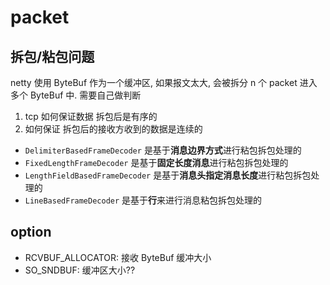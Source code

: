 # packet

## 拆包/粘包问题

netty 使用 ByteBuf 作为一个缓冲区, 如果报文太大, 会被拆分 n 个 packet 进入多个 ByteBuf 中. 需要自己做判断

1. tcp 如何保证数据 拆包后是有序的
2. 如何保证 拆包后的接收方收到的数据是连续的

- `DelimiterBasedFrameDecoder` 是基于**消息边界方式**进行粘包拆包处理的
- `FixedLengthFrameDecoder` 是基于**固定长度消息**进行粘包拆包处理的
- `LengthFieldBasedFrameDecoder` 是基于**消息头指定消息长度**进行粘包拆包处理的
- `LineBasedFrameDecoder` 是基于**行**来进行消息粘包拆包处理的

## option

- RCVBUF_ALLOCATOR: 接收 ByteBuf 缓冲大小
- SO_SNDBUF: 缓冲区大小??
